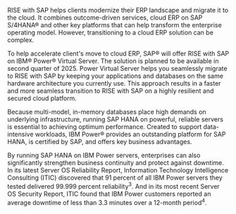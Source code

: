 RISE with SAP helps clients modernize their ERP landscape and migrate it to the cloud. It combines outcome-driven services, cloud ERP on SAP S/4HANA® and other key platforms that can help transform the enterprise operating model. However, transitioning to a cloud ERP solution can be complex. 

To help accelerate client's move to cloud ERP, SAP® will offer RISE with SAP on IBM® Power® Virtual Server. The solution is planned to be available in second quarter of 2025. Power Virtual Server helps you seamlessly migrate to RISE with SAP by keeping your applications and databases on the same hardware architecture you currently use. This approach results in a faster and more seamless transition to RISE with SAP on a highly resilient and secured cloud platform.

Because multi-model, in-memory databases place high demands on underlying infrastructure, running SAP HANA on powerful, reliable servers is essential to achieving optimum performance. Created to support data-intensive workloads, IBM Power® provides an outstanding platform for SAP HANA, is certified by SAP, and offers key business advantages.

By running SAP HANA on IBM Power servers, enterprises can also significantly strengthen business continuity and protect against downtime. In its latest Server OS Reliability Report, Information Technology Intelligence Consulting (ITIC) discovered that 91 percent of all IBM Power servers they tested delivered 99.999 percent reliability<sup>3</sup>. And in its most recent Server OS Security Report, ITIC found that IBM Power customers reported an average downtime of less than 3.3 minutes over a 12-month period<sup>4</sup>.
